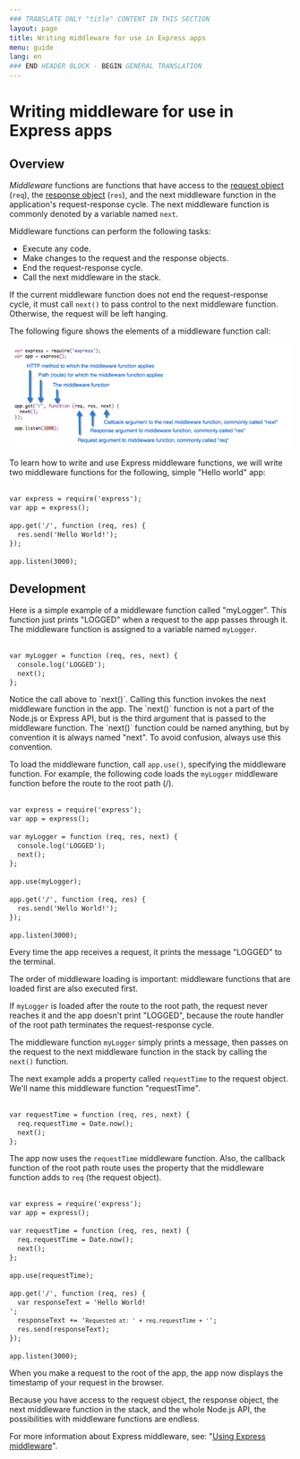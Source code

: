 ```yaml
---
### TRANSLATE ONLY "title" CONTENT IN THIS SECTION
layout: page
title: Writing middleware for use in Express apps
menu: guide
lang: en
### END HEADER BLOCK - BEGIN GENERAL TRANSLATION
---
```


# Writing middleware for use in Express apps

<h2>Overview</h2>

_Middleware_ functions are functions that have access to the [request object](/4x/api.html#req)  (`req`), the [response object](/4x/api.html#res) (`res`), and the next middleware function in the application's request-response cycle. The next middleware function is commonly denoted by a variable named `next`.

Middleware functions can perform the following tasks:

* Execute any code.
* Make changes to the request and the response objects.
* End the request-response cycle.
* Call the next middleware in the stack.

If the current middleware function does not end the request-response cycle, it must call `next()` to pass control to the next middleware function. Otherwise, the request will be left hanging.

The following figure shows the elements of a middleware function call:

<img class="outlined-img" src="/images/express-mw.png" />

To learn how to write and use Express middleware functions, we will write two middleware functions for the following, simple "Hello world" app:

<pre><code class="language-javascript" translate="no">
var express = require('express');
var app = express();

app.get('/', function (req, res) {
  res.send('Hello World!');
});

app.listen(3000);
</code></pre>

<h2>Development</h2>

Here is a simple example of a middleware function called "myLogger". This function just prints "LOGGED" when a request to the app passes through it. The middleware function is assigned to a variable named `myLogger`.

<pre><code class="language-javascript" translate="no">
var myLogger = function (req, res, next) {
  console.log('LOGGED');
  next();
};
</code></pre>

<div class="doc-box doc-notice" markdown="1">
Notice the call above to `next()`.  Calling this function invokes the next middleware function in the app.
The `next()` function is not a part of the Node.js or Express API, but is the third argument that is passed to the middleware function.  The `next()` function could be named anything, but by convention it is always named "next". To avoid confusion, always use this convention.
</div>

To load the middleware function, call `app.use()`, specifying the middleware function.
For example, the following code loads the `myLogger` middleware function before the route to the root path (/).

<pre><code class="language-javascript" translate="no">
var express = require('express');
var app = express();

var myLogger = function (req, res, next) {
  console.log('LOGGED');
  next();
};

app.use(myLogger);

app.get('/', function (req, res) {
  res.send('Hello World!');
});

app.listen(3000);
</code></pre>

Every time the app receives a request, it prints the message "LOGGED" to the terminal.

The order of middleware loading is important: middleware functions that are loaded first are also executed first.

If `myLogger` is loaded after the route to the root path, the request never reaches it and the app doesn't print "LOGGED", because the route handler of the root path terminates the request-response cycle.

The middleware function `myLogger` simply prints a message, then passes on the request to the next middleware function in the stack by calling the `next()` function.

The next example adds a property called `requestTime` to the request object. We'll name this middleware function "requestTime".

<pre><code class="language-javascript" translate="no">
var requestTime = function (req, res, next) {
  req.requestTime = Date.now();
  next();
};
</code></pre>

The app now uses the `requestTime` middleware function. Also, the callback function of the root path route uses the property that the middleware function adds to `req` (the request object).

<pre><code class="language-javascript" translate="no">
var express = require('express');
var app = express();

var requestTime = function (req, res, next) {
  req.requestTime = Date.now();
  next();
};

app.use(requestTime);

app.get('/', function (req, res) {
  var responseText = 'Hello World!<br>';
  responseText += '<small>Requested at: ' + req.requestTime + '</small>';
  res.send(responseText);
});

app.listen(3000);
</code></pre>

When you make a request to the root of the app, the app now displays the timestamp of your request in the browser.

Because you have access to the request object, the response object, the next middleware function in the stack, and the whole Node.js API, the possibilities with middleware functions are endless.

For more information about Express middleware, see: "[Using Express middleware](/guide/using-middleware.html)".
